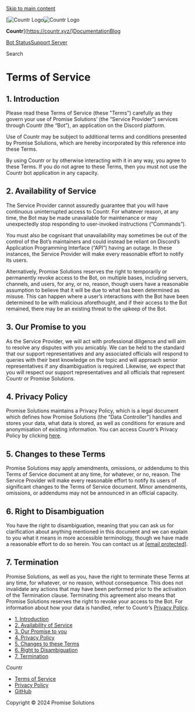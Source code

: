 [Skip to main content](#__docusaurus_skipToContent_fallback)

[![Countr Logo](/logo.png)![Countr Logo](/logo.png)

**Countr**](https://countr.xyz/)[Documentation](https://countr.xyz/docs)[Blog](https://countr.xyz/blog)

[Bot Status](https://status.countr.xyz/)[Support Server](https://promise.solutions/discord)

Search

Terms of Service
================

1\. Introduction[​](https://countr.xyz/terms#introduction "Direct link to 1. Introduction")
-------------------------------------------------------------------------------------------

Please read these Terms of Service (these "Terms") carefully as they govern your use of Promise Solutions’ (the “Service Provider”) services through Countr (the “Bot”), an application on the Discord platform.

Use of Countr may be subject to additional terms and conditions presented by Promise Solutions, which are hereby incorporated by this reference into these Terms.

By using Countr or by otherwise interacting with it in any way, you agree to these Terms. If you do not agree to these Terms, then you must not use the Countr bot application in any capacity.

2\. Availability of Service[​](https://countr.xyz/terms#availability-of-service "Direct link to 2. Availability of Service")
----------------------------------------------------------------------------------------------------------------------------

The Service Provider cannot assuredly guarantee that you will have continuous uninterrupted access to Countr. For whatever reason, at any time, the Bot may be made unavailable for maintenance or may unexpectedly stop responding to user-invoked instructions (“Commands”).

You must also be cognisant that unavailability may sometimes be out of the control of the Bot’s maintainers and could instead be reliant on Discord’s Application Programming Interface (“API”) having an outage. In these instances, the Service Provider will make every reasonable effort to notify its users.

Alternatively, Promise Solutions reserves the right to temporarily or permanently revoke access to the Bot, on multiple bases, including servers, channels, and users, for any, or no, reason, though users have a reasonable assumption to believe that it will be due to what has been determined as misuse. This can happen where a user’s interactions with the Bot have been determined to be with malicious aforethought, and if their access to the Bot remained, there may be an existing threat to the upkeep of the Bot.

3\. Our Promise to you[​](https://countr.xyz/terms#our-promise-to-you "Direct link to 3. Our Promise to you")
-------------------------------------------------------------------------------------------------------------

As the Service Provider, we will act with professional diligence and will aim to resolve any disputes with you amicably. We can be held to the standard that our support representatives and any associated officials will respond to queries with their best knowledge on the topic and will approach senior representatives if any disambiguation is required. Likewise, we expect that you will respect our support representatives and all officials that represent Countr or Promise Solutions.

4\. Privacy Policy[​](https://countr.xyz/terms#privacy-policy "Direct link to 4. Privacy Policy")
-------------------------------------------------------------------------------------------------

Promise Solutions maintains a Privacy Policy, which is a legal document which defines how Promise Solutions (the “Data Controller”) handles and stores your data, what data is stored, as well as conditions for erasure and anonymisation of existing information. You can access Countr’s Privacy Policy by clicking [here](https://countr.xyz/privacy).

5\. Changes to these Terms[​](https://countr.xyz/terms#changes-to-these-terms "Direct link to 5. Changes to these Terms")
-------------------------------------------------------------------------------------------------------------------------

Promise Solutions may apply amendments, omissions, or addendums to this Terms of Service document at any time, for whatever, or no, reason. The Service Provider will make every reasonable effort to notify its users of significant changes to the Terms of Service document. Minor amendments, omissions, or addendums may not be announced in an official capacity.

6\. Right to Disambiguation[​](https://countr.xyz/terms#right-to-disambiguation "Direct link to 6. Right to Disambiguation")
----------------------------------------------------------------------------------------------------------------------------

You have the right to disambiguation, meaning that you can ask us for clarification about anything mentioned in this document and we can explain to you what it means in more accessible terminology, though we have made a reasonable effort to do so herein. You can contact us at [\[email protected\]](https://countr.xyz/cdn-cgi/l/email-protection).

7\. Termination[​](https://countr.xyz/terms#termination "Direct link to 7. Termination")
----------------------------------------------------------------------------------------

Promise Solutions, as well as you, have the right to terminate these Terms at any time, for whatever, or no reason, without consequence. This does not invalidate any actions that may have been performed prior to the activation of the Termination clause. Terminating this agreement also means that Promise Solutions reserves the right to revoke your access to the Bot. For information about how your data is handled, refer to Countr’s [Privacy Policy](https://countr.xyz/privacy).

* [1\. Introduction](https://countr.xyz/terms#introduction)
* [2\. Availability of Service](https://countr.xyz/terms#availability-of-service)
* [3\. Our Promise to you](https://countr.xyz/terms#our-promise-to-you)
* [4\. Privacy Policy](https://countr.xyz/terms#privacy-policy)
* [5\. Changes to these Terms](https://countr.xyz/terms#changes-to-these-terms)
* [6\. Right to Disambiguation](https://countr.xyz/terms#right-to-disambiguation)
* [7\. Termination](https://countr.xyz/terms#termination)

Countr

* [Terms of Service](https://countr.xyz/terms)
* [Privacy Policy](https://countr.xyz/privacy)
* [GitHub](https://github.com/countr)

Copyright © 2024 Promise Solutions